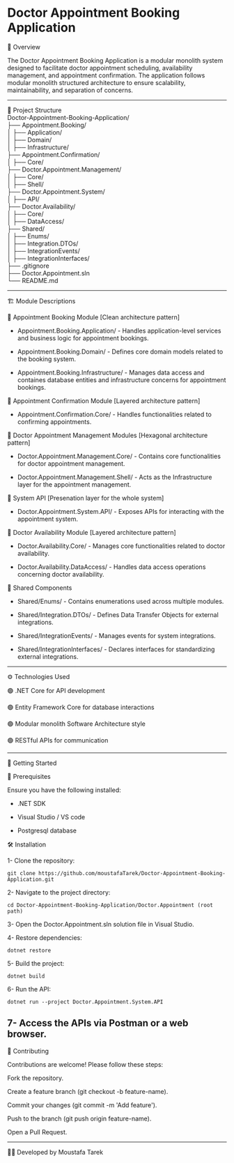 # Doctor Appointment Booking Application
📌 Overview

The Doctor Appointment Booking Application is a modular monolith system designed to facilitate doctor appointment scheduling, availability management, and appointment confirmation. The application follows modular monolith structured architecture to ensure scalability, maintainability, and separation of concerns.

-------------

📁 Project Structure\
Doctor-Appointment-Booking-Application/\
├── Appointment.Booking/\
│   ├── Application/\
│   ├── Domain/\
│   ├── Infrastructure/\
├── Appointment.Confirmation/\
│   ├── Core/\
├── Doctor.Appointment.Management/\
│   ├── Core/\
│   ├── Shell/\
├── Doctor.Appointment.System/\
│   ├── API/\
├── Doctor.Availability/\
│   ├── Core/\
│   ├── DataAccess/\
├── Shared/\
│   ├── Enums/\
│   ├── Integration.DTOs/\
│   ├── IntegrationEvents/\
│   ├── IntegrationInterfaces/\
├── .gitignore\
├── Doctor.Appointment.sln\
└── README.md

-------------

🏗 Module Descriptions

📌 Appointment Booking Module  [Clean architecture pattern]

* Appointment.Booking.Application/ - Handles application-level services and business logic for appointment bookings.

* Appointment.Booking.Domain/ - Defines core domain models related to the booking system.

* Appointment.Booking.Infrastructure/ - Manages data access and containes database entities and infrastructure concerns for appointment bookings.

📌 Appointment Confirmation Module [Layered architecture pattern]

* Appointment.Confirmation.Core/ - Handles functionalities related to confirming appointments.

📌 Doctor Appointment Management Modules [Hexagonal architecture pattern]

* Doctor.Appointment.Management.Core/ - Contains core functionalities for doctor appointment management.

* Doctor.Appointment.Management.Shell/ - Acts as the Infrastructure layer for the appointment management.

📌 System API [Presenation layer for the whole system]

* Doctor.Appointment.System.API/ - Exposes APIs for interacting with the appointment system.

📌 Doctor Availability Module [Layered architecture pattern]

* Doctor.Availability.Core/ - Manages core functionalities related to doctor availability.

* Doctor.Availability.DataAccess/ - Handles data access operations concerning doctor availability.

📌 Shared Components

* Shared/Enums/ - Contains enumerations used across multiple modules.

* Shared/Integration.DTOs/ - Defines Data Transfer Objects for external integrations.

* Shared/IntegrationEvents/ - Manages events for system integrations.

* Shared/IntegrationInterfaces/ - Declares interfaces for standardizing external integrations.

-------------

⚙️ Technologies Used

🟢 .NET Core for API development

🟢 Entity Framework Core for database interactions

🟢 Modular monolith Software Architecture style

🟢 RESTful APIs for communication

-------------
🚀 Getting Started

🔧 Prerequisites

Ensure you have the following installed:

* .NET SDK

* Visual Studio / VS code

* Postgresql database

🛠 Installation

1- Clone the repository:
```
git clone https://github.com/moustafaTarek/Doctor-Appointment-Booking-Application.git
```

2- Navigate to the project directory:

```
cd Doctor-Appointment-Booking-Application/Doctor.Appointment (root path)
```

3- Open the Doctor.Appointment.sln solution file in Visual Studio.

4- Restore dependencies:

```
dotnet restore
```

5- Build the project:
```
dotnet build
```

6- Run the API:
```
dotnet run --project Doctor.Appointment.System.API
```

7- Access the APIs via Postman or a web browser.
---

🤝 Contributing

Contributions are welcome! Please follow these steps:

Fork the repository.

Create a feature branch (git checkout -b feature-name).

Commit your changes (git commit -m 'Add feature').

Push to the branch (git push origin feature-name).

Open a Pull Request.

---

👨‍💻 Developed by Moustafa Tarek